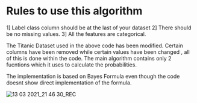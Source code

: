 # Rules to use this algorithm 
1] Label class column should be at the last of your dataset
2] There should be no missing values.
3] All the features are categorical.

The Titanic Dataset used in the above code has been modified. Certain columns have been removed while certain values have been changed , all of this is done within the code.
The main algorithm contains only 2 fucntions which it uses to calculate the probabilities.

The implementation is based on Bayes Formula even though the code doesnt show direct implementation of the formula.

![13 03 2021_21 46 30_REC](https://user-images.githubusercontent.com/63066870/111067965-b04e4580-84ec-11eb-8a50-c1cb9eb1f2b9.png)
